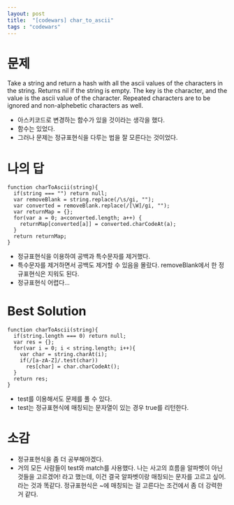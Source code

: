 ```yaml
---
layout: post
title:  "[codewars] char_to_ascii"
tags : "codewars"
---
```


# 문제
Take a string and return a hash with all the ascii values of the characters in the string. Returns nil if the string is empty. The key is the character, and the value is the ascii value of the character. Repeated characters are to be ignored and non-alphebetic characters as well.

- 아스키코드로 변경하는 함수가 있을 것이라는 생각을 했다.
- 함수는 있었다.
- 그러나 문제는 정규표현식을 다루는 법을 잘 모른다는 것이었다.
# 나의 답
```
function charToAscii(string){
  if(string === "") return null;
  var removeBlank = string.replace(/\s/gi, "");
  var converted = removeBlank.replace(/[\W]/gi, "");
  var returnMap = {};
  for(var a = 0; a<converted.length; a++) {
    returnMap[converted[a]] = converted.charCodeAt(a);
  }
  return returnMap;
}
```
- 정규표현식을 이용하여 공백과 특수문자를 제거했다.
- 특수문자를 제거하면서 공백도 제거할 수 있음을 몰랐다. removeBlank에서 한 정규표현식은 지워도 된다.
- 정규표현식 어렵다...

# Best Solution
```
function charToAscii(string){
  if(string.length === 0) return null;
  var res = {};
  for(var i = 0; i < string.length; i++){
    var char = string.charAt(i);
    if(/[a-zA-Z]/.test(char))
      res[char] = char.charCodeAt();
  }
  return res;
}
```
- test를 이용해서도 문제를 풀 수 있다.
- test는 정규표현식에 매칭되는 문자열이 있는 경우 true를 리턴한다.

# 소감
- 정규표현식을 좀 더 공부해야겠다.
- 거의 모든 사람들이 test와 match를 사용했다. 나는 사고의 흐름을 알파벳이 아닌 것들을 고르겠어! 라고 했는데, 이건 결국 알파벳이랑 매칭되는 문자를 고르고 싶어. 라는 것과 똑같다. 정규표현식은 ~에 매칭되는 걸 고른다는 조건에서 좀 더 강력한 거 같다.

